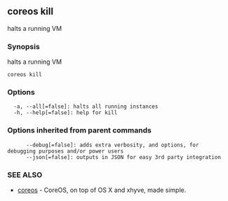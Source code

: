 ## coreos kill

halts a running VM

### Synopsis


halts a running VM

```
coreos kill
```

### Options

```
  -a, --all[=false]: halts all running instances
  -h, --help[=false]: help for kill
```

### Options inherited from parent commands

```
      --debug[=false]: adds extra verbosity, and options, for debugging purposes and/or power users
      --json[=false]: outputs in JSON for easy 3rd party integration
```

### SEE ALSO
* [coreos](coreos.md)	 - CoreOS, on top of OS X and xhyve, made simple.

